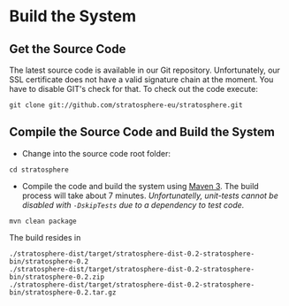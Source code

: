 Build the System
================

Get the Source Code
-------------------

The latest source code is available in our Git repository.
Unfortunately, our SSL certificate does not have a valid signature chain
at the moment. You have to disable GIT's check for that. To check out
the code execute:

    git clone git://github.com/stratosphere-eu/stratosphere.git

Compile the Source Code and Build the System
--------------------------------------------

-   Change into the source code root folder:

<!-- -->

    cd stratosphere

-   Compile the code and build the system using [Maven
    3](http://maven.apache.org/download.html "http://maven.apache.org/download.html").
    The build process will take about 7 minutes. *Unfortunatelly,
    unit-tests cannot be disabled with `-DskipTests` due to a dependency
    to test code.*

<!-- -->

    mvn clean package

The build resides in

    ./stratosphere-dist/target/stratosphere-dist-0.2-stratosphere-bin/stratosphere-0.2
    ./stratosphere-dist/target/stratosphere-dist-0.2-stratosphere-bin/stratosphere-0.2.zip
    ./stratosphere-dist/target/stratosphere-dist-0.2-stratosphere-bin/stratosphere-0.2.tar.gz
